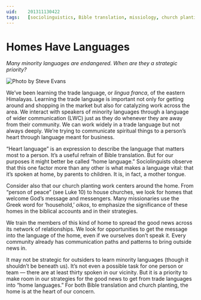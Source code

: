 ```yaml
---
uid:	201311130422
tags:	[sociolinguistics, Bible translation, missiology, church planting]
---
```


# Homes Have Languages

*Many minority languages are endangered. When are they a strategic priority?*

![Photo by Steve Evans](https://cmhelmer.com/media/201311130422_1.jpg)

We’ve been learning the trade language, or *lingua franca*, of the eastern Himalayas. Learning the trade language is important not only for getting around and shopping in the market but also for catalyzing work across the area. We interact with speakers of minority languages through a language of wider communication (LWC) just as they do whenever they are away from their community. We can work widely in a trade language but not always deeply. We’re trying to communicate spiritual things to a person’s heart through language meant for business.

“Heart language” is an expression to describe the language that matters most to a person. It’s a useful refrain of Bible translation. But for our purposes it might better be called “home language.” Sociolinguists observe that this one factor more than any other is what makes a language vital: that it’s spoken at home, by parents to children. It is, in fact, a mother tongue.

Consider also that our church planting work centers around the home. From “person of peace” (see Luke 10) to house churches, we look for homes that welcome God’s message and messengers. Many missionaries use the Greek word for ‘household,’ *oikos*, to emphasize the significance of these homes in the biblical accounts and in their strategies.

We train the members of this kind of home to spread the good news across its network of relationships. We look for opportunities to get the message into the language of the home, even if we ourselves don’t speak it. Every community already has communication paths and patterns to bring outside news in.

It may not be strategic for outsiders to learn minority languages (though it shouldn’t be beneath us). It’s not even a possible task for one person or team — there are at least thirty spoken in our vicinity. But it is a priority to make room in our strategies for the good news to get from trade languages into “home languages.” For both Bible translation and church planting, the home is at the heart of our concern.
